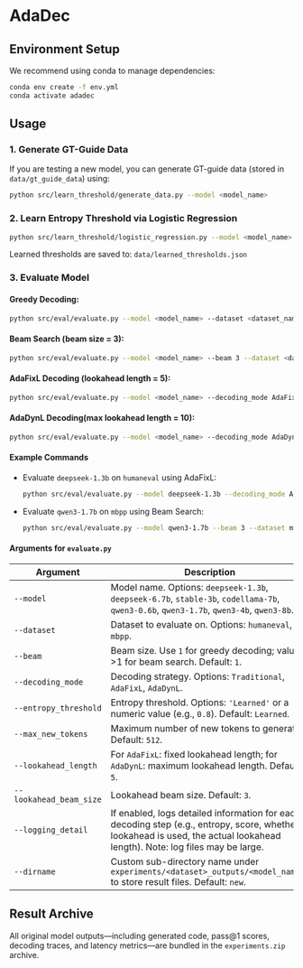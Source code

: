 # AdaDec
<!-- ASE 2025 Submission -->

## Environment Setup

We recommend using conda to manage dependencies:

```bash
conda env create -f env.yml
conda activate adadec
````

## Usage

### 1. Generate GT-Guide Data

If you are testing a new model, you can generate GT-guide data (stored in `data/gt_guide_data`) using:

```bash
python src/learn_threshold/generate_data.py --model <model_name>
```

### 2. Learn Entropy Threshold via Logistic Regression

```bash
python src/learn_threshold/logistic_regression.py --model <model_name>
```

Learned thresholds are saved to:
`data/learned_thresholds.json`

### 3. Evaluate Model

#### Greedy Decoding:

```bash
python src/eval/evaluate.py --model <model_name> --dataset <dataset_name>
```

#### Beam Search (beam size = 3):

```bash
python src/eval/evaluate.py --model <model_name> --beam 3 --dataset <dataset_name>
```

#### AdaFixL Decoding (lookahead length = 5):

```bash
python src/eval/evaluate.py --model <model_name> --decoding_mode AdaFixL --dataset <dataset_name>
```

#### AdaDynL Decoding(max lookahead length = 10):

```bash
python src/eval/evaluate.py --model <model_name> --decoding_mode AdaDynL --lookahead_length 10 --dataset <dataset_name>
```

#### Example Commands

* Evaluate `deepseek-1.3b` on `humaneval` using AdaFixL:

  ```bash
  python src/eval/evaluate.py --model deepseek-1.3b --decoding_mode AdaFixL --dataset humaneval
  ```

* Evaluate `qwen3-1.7b` on `mbpp` using Beam Search:

  ```bash
  python src/eval/evaluate.py --model qwen3-1.7b --beam 3 --dataset mbpp
  ```

#### Arguments for `evaluate.py`

| Argument                | Description                                                                                                                                                  |
| ----------------------- | ------------------------------------------------------------------------------------------------------------------------------------------------------------ |
| `--model`               | Model name. Options: `deepseek-1.3b`, `deepseek-6.7b`, `stable-3b`, `codellama-7b`, `qwen3-0.6b`, `qwen3-1.7b`, `qwen3-4b`, `qwen3-8b`.                      |
| `--dataset`             | Dataset to evaluate on. Options: `humaneval`, `mbpp`.                                                                                                        |
| `--beam`                | Beam size. Use `1` for greedy decoding; values >1 for beam search. Default: `1`.                                                                             |
| `--decoding_mode`       | Decoding strategy. Options: `Traditional`, `AdaFixL`, `AdaDynL`.                                                                                             |
| `--entropy_threshold`   | Entropy threshold. Options: `'Learned'` or a numeric value (e.g., `0.8`). Default: `Learned`.                                                                |
| `--max_new_tokens`      | Maximum number of new tokens to generate. Default: `512`.                                                                                                    |
| `--lookahead_length`    | For `AdaFixL`: fixed lookahead length; for `AdaDynL`: maximum lookahead length. Default: `5`.                                                                |
| `--lookahead_beam_size` | Lookahead beam size. Default: `3`.                                                                                                                           |
| `--logging_detail`      | If enabled, logs detailed information for each decoding step (e.g., entropy, score, whether lookahead is used, the actual lookahead length). Note: log files may be large. |
| `--dirname`             | Custom sub-directory name under `experiments/<dataset>_outputs/<model_name>/` to store result files.  Default: `new`.                                                             |

## Result Archive

All original model outputs—including generated code, pass@1 scores, decoding traces, and latency metrics—are bundled in the `experiments.zip` archive.
